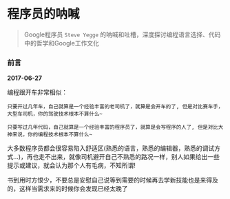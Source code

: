 # 程序员的呐喊

> Google程序员 `Steve Yegge` 的呐喊和吐槽，深度探讨编程语言选择、代码中的哲学和Google工作文化

### 前言 

**2017-06-27**

编程跟开车非常相似：   

    只要开过几年车，自己就算是一个经验丰富的老司机了，就算是会开车的了, 但是对比赛车手，大型车司机，你的驾驶技术根本不算什么~   

    只要写过几年代码，自己就算是一个经验丰富的程序员了，就算是会写程序的人了, 但是对比大神来说，你的编程技术根本不算什么~   
    
大多数程序员都会很容易陷入舒适区(熟悉的语言，熟悉的编辑器，熟悉的调试方式...)，再也走不出来，就像司机避开自己不熟悉的路况一样，别人如果给出一些提示或建议，就会认为那个人有毛病，不知所谓!   

书到用时方恨少，不要总是安慰自己说等到需要的时候再去学新技能也是来得及的，这样当需求来的时候你会发现已经太晚了
